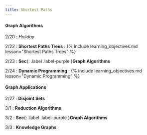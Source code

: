 ```yaml
---
title: Shortest Paths
---
```


#### Graph Algorithms

2/20
: *Holiday*

2/22
: **Shortest Paths Trees**
: {% include learning_objectives.md lesson="Shortest Paths Trees" %}

2/23
: **Sec**{: .label .label-purple }**Graph Algorithms**

2/24
: **Dynamic Programming**
: {% include learning_objectives.md lesson="Dynamic Programming" %}

#### Graph Applications

2/27
: **Disjoint Sets**

3/1
: **Reduction Algorithms**

3/2
: **Sec**{: .label .label-purple }**Graph Algorithms**

3/3
: **Knowledge Graphs**

